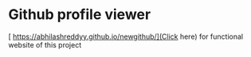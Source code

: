 # Github profile viewer

[ https://abhilashreddyy.github.io/newgithub/](Click here) for functional website of this project
